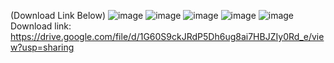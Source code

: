 
(Download Link Below)
![image](https://user-images.githubusercontent.com/42685801/207573880-eac45ab1-726b-41f6-bca4-11b0255c64fb.png)
![image](https://user-images.githubusercontent.com/42685801/207574213-49d50253-1266-45ed-8c58-971adc7b8bcd.png)
![image](https://user-images.githubusercontent.com/42685801/207573962-5fc8a6f8-0c6e-48fe-a396-fa0384839a48.png)
![image](https://user-images.githubusercontent.com/42685801/207573977-a51894bf-8a71-4e1a-9a0a-c296568c2e83.png)
![image](https://user-images.githubusercontent.com/42685801/207574001-cc148de9-140b-4356-88f6-0a57cb846b6e.png)
Download link: https://drive.google.com/file/d/1G60S9ckJRdP5Dh6ug8ai7HBJZIy0Rd_e/view?usp=sharing
